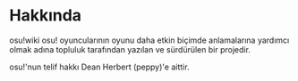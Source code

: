 Hakkında
=======

osu!wiki osu! oyuncularının oyunu daha etkin biçimde anlamalarına yardımcı olmak adına topluluk tarafından yazılan ve sürdürülen bir projedir.

osu!'nun telif hakkı Dean Herbert (peppy)'e aittir.
